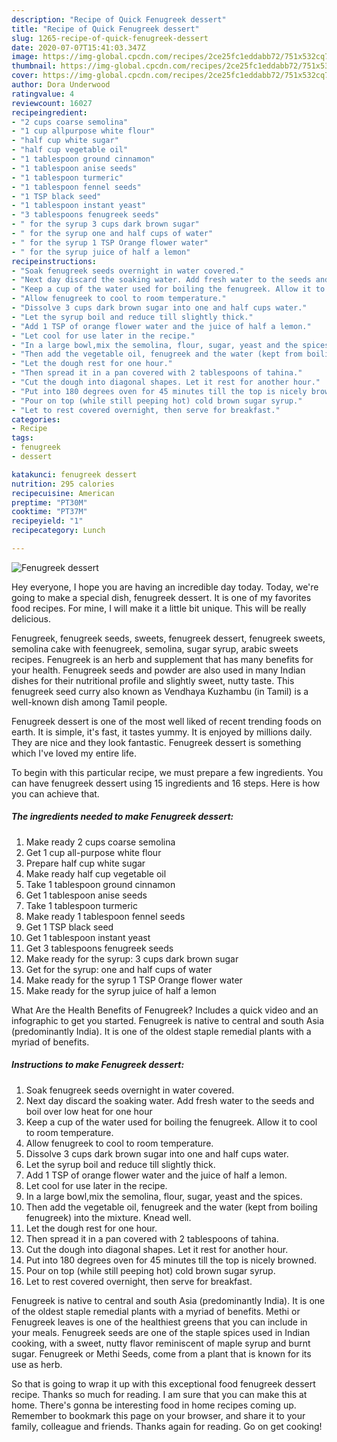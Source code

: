 ```yaml
---
description: "Recipe of Quick Fenugreek dessert"
title: "Recipe of Quick Fenugreek dessert"
slug: 1265-recipe-of-quick-fenugreek-dessert
date: 2020-07-07T15:41:03.347Z
image: https://img-global.cpcdn.com/recipes/2ce25fc1eddabb72/751x532cq70/fenugreek-dessert-recipe-main-photo.jpg
thumbnail: https://img-global.cpcdn.com/recipes/2ce25fc1eddabb72/751x532cq70/fenugreek-dessert-recipe-main-photo.jpg
cover: https://img-global.cpcdn.com/recipes/2ce25fc1eddabb72/751x532cq70/fenugreek-dessert-recipe-main-photo.jpg
author: Dora Underwood
ratingvalue: 4
reviewcount: 16027
recipeingredient:
- "2 cups coarse semolina"
- "1 cup allpurpose white flour"
- "half cup white sugar"
- "half cup vegetable oil"
- "1 tablespoon ground cinnamon"
- "1 tablespoon anise seeds"
- "1 tablespoon turmeric"
- "1 tablespoon fennel seeds"
- "1 TSP black seed"
- "1 tablespoon instant yeast"
- "3 tablespoons fenugreek seeds"
- " for the syrup 3 cups dark brown sugar"
- " for the syrup one and half cups of water"
- " for the syrup 1 TSP Orange flower water"
- " for the syrup juice of half a lemon"
recipeinstructions:
- "Soak fenugreek seeds overnight in water covered."
- "Next day discard the soaking water. Add fresh water to the seeds and boil over low heat for one hour"
- "Keep a cup of the water used for boiling the fenugreek. Allow it to cool to room temperature."
- "Allow fenugreek to cool to room temperature."
- "Dissolve 3 cups dark brown sugar into one and half cups water."
- "Let the syrup boil and reduce till slightly thick."
- "Add 1 TSP of orange flower water and the juice of half a lemon."
- "Let cool for use later in the recipe."
- "In a large bowl,mix the semolina, flour, sugar, yeast and the spices."
- "Then add the vegetable oil, fenugreek and the water (kept from boiling fenugreek) into the mixture. Knead well."
- "Let the dough rest for one hour."
- "Then spread it in a pan covered with 2 tablespoons of tahina."
- "Cut the dough into diagonal shapes. Let it rest for another hour."
- "Put into 180 degrees oven for 45 minutes till the top is nicely browned."
- "Pour on top (while still peeping hot) cold brown sugar syrup."
- "Let to rest covered overnight, then serve for breakfast."
categories:
- Recipe
tags:
- fenugreek
- dessert

katakunci: fenugreek dessert 
nutrition: 295 calories
recipecuisine: American
preptime: "PT30M"
cooktime: "PT37M"
recipeyield: "1"
recipecategory: Lunch

---
```



![Fenugreek dessert](https://img-global.cpcdn.com/recipes/2ce25fc1eddabb72/751x532cq70/fenugreek-dessert-recipe-main-photo.jpg)

Hey everyone, I hope you are having an incredible day today. Today, we're going to make a special dish, fenugreek dessert. It is one of my favorites food recipes. For mine, I will make it a little bit unique. This will be really delicious.

Fenugreek, fenugreek seeds, sweets, fenugreek dessert, fenugreek sweets, semolina cake with feenugreek, semolina, sugar syrup, arabic sweets recipes. Fenugreek is an herb and supplement that has many benefits for your health. Fenugreek seeds and powder are also used in many Indian dishes for their nutritional profile and slightly sweet, nutty taste. This fenugreek seed curry also known as Vendhaya Kuzhambu (in Tamil) is a well-known dish among Tamil people.

Fenugreek dessert is one of the most well liked of recent trending foods on earth. It is simple, it's fast, it tastes yummy. It is enjoyed by millions daily. They are nice and they look fantastic. Fenugreek dessert is something which I've loved my entire life.


To begin with this particular recipe, we must prepare a few ingredients. You can have fenugreek dessert using 15 ingredients and 16 steps. Here is how you can achieve that.

<!--inarticleads1-->

##### The ingredients needed to make Fenugreek dessert:

1. Make ready 2 cups coarse semolina
1. Get 1 cup all-purpose white flour
1. Prepare half cup white sugar
1. Make ready half cup vegetable oil
1. Take 1 tablespoon ground cinnamon
1. Get 1 tablespoon anise seeds
1. Take 1 tablespoon turmeric
1. Make ready 1 tablespoon fennel seeds
1. Get 1 TSP black seed
1. Get 1 tablespoon instant yeast
1. Get 3 tablespoons fenugreek seeds
1. Make ready  for the syrup: 3 cups dark brown sugar
1. Get  for the syrup: one and half cups of water
1. Make ready  for the syrup 1 TSP Orange flower water
1. Make ready  for the syrup juice of half a lemon


What Are the Health Benefits of Fenugreek? Includes a quick video and an infographic to get you started. Fenugreek is native to central and south Asia (predominantly India). It is one of the oldest staple remedial plants with a myriad of benefits. 

<!--inarticleads2-->

##### Instructions to make Fenugreek dessert:

1. Soak fenugreek seeds overnight in water covered.
1. Next day discard the soaking water. Add fresh water to the seeds and boil over low heat for one hour
1. Keep a cup of the water used for boiling the fenugreek. Allow it to cool to room temperature.
1. Allow fenugreek to cool to room temperature.
1. Dissolve 3 cups dark brown sugar into one and half cups water.
1. Let the syrup boil and reduce till slightly thick.
1. Add 1 TSP of orange flower water and the juice of half a lemon.
1. Let cool for use later in the recipe.
1. In a large bowl,mix the semolina, flour, sugar, yeast and the spices.
1. Then add the vegetable oil, fenugreek and the water (kept from boiling fenugreek) into the mixture. Knead well.
1. Let the dough rest for one hour.
1. Then spread it in a pan covered with 2 tablespoons of tahina.
1. Cut the dough into diagonal shapes. Let it rest for another hour.
1. Put into 180 degrees oven for 45 minutes till the top is nicely browned.
1. Pour on top (while still peeping hot) cold brown sugar syrup.
1. Let to rest covered overnight, then serve for breakfast.


Fenugreek is native to central and south Asia (predominantly India). It is one of the oldest staple remedial plants with a myriad of benefits. Methi or Fenugreek leaves is one of the healthiest greens that you can include in your meals. Fenugreek seeds are one of the staple spices used in Indian cooking, with a sweet, nutty flavor reminiscent of maple syrup and burnt sugar. Fenugreek or Methi Seeds, come from a plant that is known for its use as herb. 

So that is going to wrap it up with this exceptional food fenugreek dessert recipe. Thanks so much for reading. I am sure that you can make this at home. There's gonna be interesting food in home recipes coming up. Remember to bookmark this page on your browser, and share it to your family, colleague and friends. Thanks again for reading. Go on get cooking!
